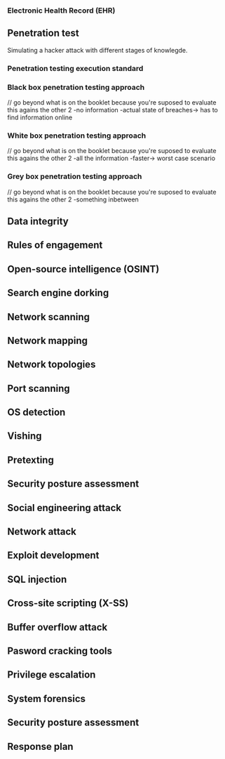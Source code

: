### Electronic Health Record (EHR)

## Penetration test 
Simulating a hacker attack with different stages of knowlegde.
### Penetration testing execution standard 

### Black box penetration testing approach 
// go beyond what is on the booklet because you're suposed to evaluate this agains the other 2
-no information
-actual state of breaches-> has to find information online

### White box penetration testing approach
// go beyond what is on the booklet because you're suposed to evaluate this agains the other 2
-all the information
-faster-> worst case scenario


### Grey box penetration testing approach
// go beyond what is on the booklet because you're suposed to evaluate this agains the other 2
-something inbetween


## Data integrity 

## Rules of engagement

## Open-source intelligence (OSINT)

## Search engine dorking

## Network scanning

## Network mapping 

## Network topologies 

## Port scanning

## OS detection 

## Vishing 

## Pretexting 

## Security posture assessment 

## Social engineering attack 

## Network attack

## Exploit development 

## SQL injection 

## Cross-site scripting (X-SS)


## Buffer overflow attack 

## Pasword cracking tools 

## Privilege escalation

## System forensics 

## Security posture assessment 

## Response plan 



